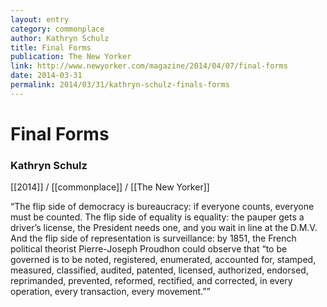 ```yaml
---
layout: entry
category: commonplace
author: Kathryn Schulz
title: Final Forms
publication: The New Yorker
link: http://www.newyorker.com/magazine/2014/04/07/final-forms
date: 2014-03-31
permalink: 2014/03/31/kathryn-schulz-finals-forms
---
```


# Final Forms

### Kathryn Schulz

[[2014]] / [[commonplace]] / [[The New Yorker]]

“The flip side of democracy is bureaucracy: if everyone counts, everyone must be counted. The flip side of equality is equality: the pauper gets a driver’s license, the President needs one, and you wait in line at the D.M.V. And the flip side of representation is surveillance: by 1851, the French political theorist Pierre-Joseph Proudhon could observe that “to be governed is to be noted, registered, enumerated, accounted for, stamped, measured, classified, audited, patented, licensed, authorized, endorsed, reprimanded, prevented, reformed, rectified, and corrected, in every operation, every transaction, every movement.””